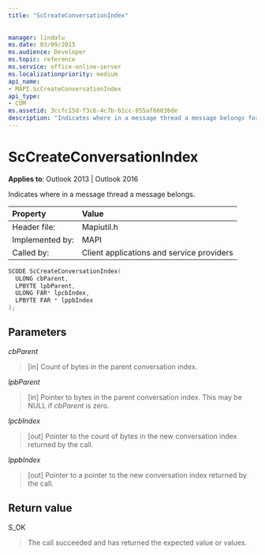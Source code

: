 ```yaml
---
title: "ScCreateConversationIndex"
 
 
manager: lindalu
ms.date: 03/09/2015
ms.audience: Developer
ms.topic: reference
ms.service: office-online-server
ms.localizationpriority: medium
api_name:
- MAPI.ScCreateConversationIndex
api_type:
- COM
ms.assetid: 3ccfc15d-f3c6-4c7b-b1cc-855af66036de
description: "Indicates where in a message thread a message belongs for Outlook 2013 or Outlook 2016."
---
```


# ScCreateConversationIndex

  
  
**Applies to**: Outlook 2013 | Outlook 2016 
  
Indicates where in a message thread a message belongs. 
  
|Property |Value |
|:-----|:-----|
|Header file:  <br/> |Mapiutil.h  <br/> |
|Implemented by:  <br/> |MAPI  <br/> |
|Called by:  <br/> |Client applications and service providers  <br/> |
   
```cpp
SCODE ScCreateConversationIndex(
  ULONG cbParent,
  LPBYTE lpbParent,
  ULONG FAR* lpcbIndex,
  LPBYTE FAR * lppbIndex
);
```

## Parameters

 _cbParent_
  
> [in] Count of bytes in the parent conversation index.
    
 _lpbParent_
  
> [in] Pointer to bytes in the parent conversation index. This may be NULL if  _cbParent_ is zero. 
    
 _lpcbIndex_
  
> [out] Pointer to the count of bytes in the new conversation index returned by the call. 
    
 _lppbIndex_
  
> [out] Pointer to a pointer to the new conversation index returned by the call.
    
## Return value

S_OK 
  
> The call succeeded and has returned the expected value or values.
    

